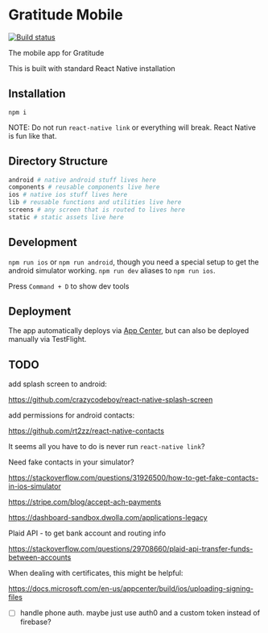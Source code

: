 # Gratitude Mobile

[![Build status](https://build.appcenter.ms/v0.1/apps/96ff4f87-275f-4e3a-8bdf-6f0d18e6e24e/branches/master/badge)](https://appcenter.ms)

The mobile app for Gratitude

This is built with standard React Native installation

## Installation

`npm i`

NOTE: Do not run `react-native link` or everything will break. React Native is fun like that.

## Directory Structure

```s
android # native android stuff lives here
components # reusable components live here
ios # native ios stuff lives here
lib # reusable functions and utilities live here
screens # any screen that is routed to lives here
static # static assets live here
```

## Development

`npm run ios` or `npm run android`, though you need a special setup to get the android simulator working.
`npm run dev` aliases to `npm run ios`.

Press `Command + D` to show dev tools

## Deployment

The app automatically deploys via [App Center](https://appcenter.ms), but can also be deployed manually via TestFlight.

## TODO

add splash screen to android:

https://github.com/crazycodeboy/react-native-splash-screen

add permissions for android contacts:

https://github.com/rt2zz/react-native-contacts

It seems all you have to do is never run `react-native link`?

Need fake contacts in your simulator?

https://stackoverflow.com/questions/31926500/how-to-get-fake-contacts-in-ios-simulator

https://stripe.com/blog/accept-ach-payments

https://dashboard-sandbox.dwolla.com/applications-legacy

Plaid API - to get bank account and routing info

https://stackoverflow.com/questions/29708660/plaid-api-transfer-funds-between-accounts

When dealing with certificates, this might be helpful:

https://docs.microsoft.com/en-us/appcenter/build/ios/uploading-signing-files

- [ ] handle phone auth. maybe just use auth0 and a custom token instead of firebase?